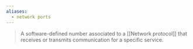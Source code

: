 ```yaml
---
aliases:
  - network ports
---
```



>A software-defined number associated to a [[Network protocol]] that receives or transmits communication for a specific service.


